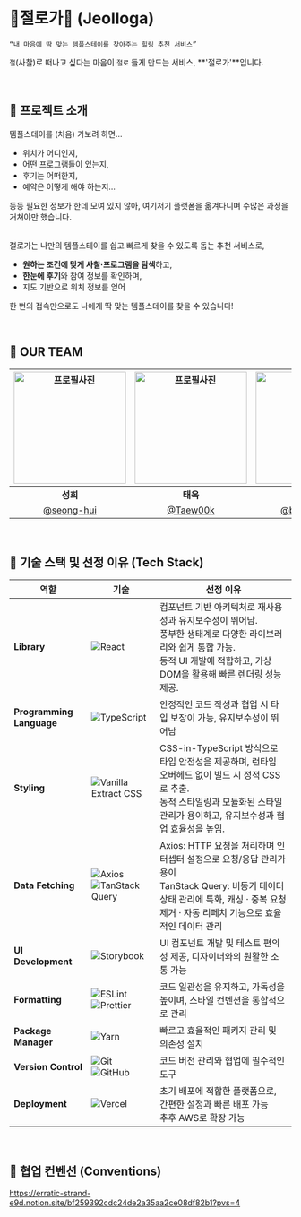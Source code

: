 # 🪷절로가🪷 (Jeolloga)
	“내 마음에 딱 맞는 템플스테이를 찾아주는 힐링 추천 서비스”
`절`(사찰)로 떠나고 싶다는 마음이 `절로` 들게 만드는 서비스, **'절로가'**입니다.

<br />

## 🪷 프로젝트 소개
템플스테이를 (처음) 가보려 하면…
- 위치가 어디인지,
- 어떤 프로그램들이 있는지,
- 후기는 어떠한지,
- 예약은 어떻게 해야 하는지…

등등 필요한 정보가 한데 모여 있지 않아, 여기저기 플랫폼을 옮겨다니며 수많은 과정을 거쳐야만 했습니다.

<br />
절로가는 나만의 템플스테이를 쉽고 빠르게 찾을 수 있도록 돕는 추천 서비스로,

- **원하는 조건에 맞게 사찰·프로그램을 탐색**하고,
- **한눈에 후기**와 참여 정보를 확인하며,
- 지도 기반으로 위치 정보를 얻어

한 번의 접속만으로도 나에게 딱 맞는 템플스테이를 찾을 수 있습니다!

<br />

## 👶 OUR TEAM
   <div align="center">
     
| <img src="https://avatars.githubusercontent.com/u/52481403?v=4" width="200" alt="프로필사진"> | <img src="https://avatars.githubusercontent.com/u/127061738?v=4" width="200" alt="프로필사진">  | <img src="https://avatars.githubusercontent.com/u/102952855?v=4" width="200" alt="프로필사진"> |  <img src="https://avatars.githubusercontent.com/u/113450966?v=4" width="200" alt="프로필사진">  |
| :-------------------------------------------------------------------------------------------: | :-------------------------------------------------------------------------------------------: | :-------------------------------------------------------------------------------------------: | :-------------------------------------------------------------------------------------------:
|                            <div align = "center"><b>성희</b></div>                            |                            <div align = "center"><b>태욱</b></div>                            |                            <div align = "center"><b>영경</b></div>                            |                             <div align = "center"><b>예림</b></div>
|                            [@seong-hui](https://github.com/seong-hui)                            |                [@Taew00k](https://github.com/Taew00k)                                 |                       [@bykbyk0401](https://github.com/bykbyk0401)                        |                        [@maylh](https://github.com/maylh)   | 

</div>
<br />

## 🪷 기술 스택 및 선정 이유 (Tech Stack)

| 역할                 | 기술                                                                                                                                                                                                                                                                              | 선정 이유                                                                                                                                                                                                                                           |
| -------------------- | --------------------------------------------------------------------------------------------------------------------------------------------------------------------------------------------------------------------------------------------------------------------------------- | -------------------------------------------------------------------------------------------------------------------------------------------------------------------------------------------------------------------------------------------------- |
| **Library**          | ![React](https://img.shields.io/badge/React-61DAFB?style=for-the-badge&logo=React&logoColor=black)                                                                                                                                                                                | 컴포넌트 기반 아키텍처로 재사용성과 유지보수성이 뛰어남.<br> 풍부한 생태계로 다양한 라이브러리와 쉽게 통합 가능.<br> 동적 UI 개발에 적합하고, 가상 DOM을 활용해 빠른 렌더링 성능 제공.                                                                                                                                                                                      |
| **Programming Language** | ![TypeScript](https://img.shields.io/badge/TypeScript-3178C6?style=for-the-badge&logo=TypeScript&logoColor=white)                                                                                                                                                             | 안정적인 코드 작성과 협업 시 타입 보장이 가능, 유지보수성이 뛰어남                                                                                                                                                                                     |
| **Styling**          | ![Vanilla Extract CSS](https://img.shields.io/badge/Vanilla%20Extract%20CSS-FFDB4F?style=for-the-badge&logo=Vanilla%20Extract&logoColor=black)                                                                                                                                    | CSS-in-TypeScript 방식으로 타입 안전성을 제공하며, 런타임 오버헤드 없이 빌드 시 정적 CSS로 추출.<br> 동적 스타일링과 모듈화된 스타일 관리가 용이하고, 유지보수성과 협업 효율성을 높임.                                                                                                                                             |
| **Data Fetching**    | ![Axios](https://img.shields.io/badge/Axios-5A29E4?style=for-the-badge&logo=Axios&logoColor=white)  ![TanStack Query](https://img.shields.io/badge/TanStack%20Query-FF4154?style=for-the-badge&logo=React%20Query&logoColor=white)                                                  | Axios: HTTP 요청을 처리하며 인터셉터 설정으로 요청/응답 관리가 용이<br>TanStack Query: 비동기 데이터 상태 관리에 특화, 캐싱 · 중복 요청 제거 · 자동 리페치 기능으로 효율적인 데이터 관리                                                                                                     |
| **UI Development**   | ![Storybook](https://img.shields.io/badge/Storybook-FF4785?style=for-the-badge&logo=Storybook&logoColor=white)                                                                                                                                                                    | UI 컴포넌트 개발 및 테스트 편의성 제공, 디자이너와의 원활한 소통 가능                                                                                                                                                                                    |
| **Formatting**       | ![ESLint](https://img.shields.io/badge/ESLint-4B3263?style=for-the-badge&logo=eslint&logoColor=white) ![Prettier](https://img.shields.io/badge/prettier-1A2C34?style=for-the-badge&logo=prettier&logoColor=F7BA3E) | 코드 일관성을 유지하고, 가독성을 높이며, 스타일 컨벤션을 통합적으로 관리                                                                                                                                                                                 |
| **Package Manager**  | ![Yarn](https://img.shields.io/badge/Yarn-2C8EBB?style=for-the-badge&logo=yarn&logoColor=white)                                                                                                                                                                                   | 빠르고 효율적인 패키지 관리 및 의존성 설치                                                                                                                                                                                                               |
| **Version Control**  | ![Git](https://img.shields.io/badge/git-%23F05033.svg?style=for-the-badge&logo=git&logoColor=white) ![GitHub](https://img.shields.io/badge/github-%23121011.svg?style=for-the-badge&logo=github&logoColor=white)                                                                 | 코드 버전 관리와 협업에 필수적인 도구                                                                                                                                                                                                                  |
| **Deployment**       | ![Vercel](https://img.shields.io/badge/Vercel-000000?style=for-the-badge&logo=vercel&logoColor=white)                                                                                                                                                                             | 초기 배포에 적합한 플랫폼으로, 간편한 설정과 빠른 배포 가능<br>추후 AWS로 확장 가능                                                                                                                                                                     |

<br />

## 🪷 협업 컨벤션 (Conventions)
https://erratic-strand-e9d.notion.site/bf259392cdc24de2a35aa2ce08df82b1?pvs=4
